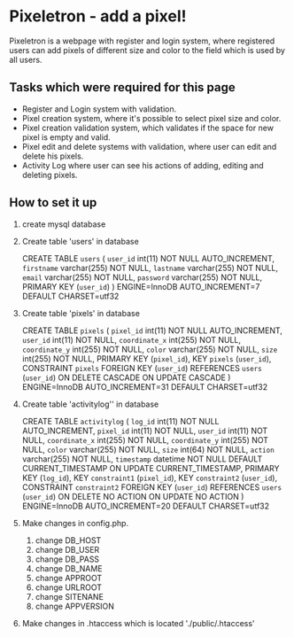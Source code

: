 # Pixeletron - add a pixel!

Pixeletron is a webpage with register and login system, where registered users can add pixels of different size and color to the field which is used by all users.

## Tasks which were required for this page
- Register and Login system with validation.
- Pixel creation system, where it's possible to select pixel size and color. 
- Pixel creation validation system, which validates if the space for new pixel is empty and valid.
- Pixel edit and delete systems with validation, where user can edit and delete his pixels.
- Activity Log where user can see his actions of adding, editing and deleting pixels.

## How to set it up

1. create mysql database
1. Create table 'users' in database

    CREATE TABLE `users` (
    `user_id` int(11) NOT NULL AUTO_INCREMENT,
    `firstname` varchar(255) NOT NULL,
    `lastname` varchar(255) NOT NULL,
    `email` varchar(255) NOT NULL,
    `password` varchar(255) NOT NULL,
    PRIMARY KEY (`user_id`)
    ) ENGINE=InnoDB AUTO_INCREMENT=7 DEFAULT CHARSET=utf32
1. Create table 'pixels' in database

    CREATE TABLE `pixels` (
    `pixel_id` int(11) NOT NULL AUTO_INCREMENT,
    `user_id` int(11) NOT NULL,
    `coordinate_x` int(255) NOT NULL,
    `coordinate_y` int(255) NOT NULL,
    `color` varchar(255) NOT NULL,
    `size` int(255) NOT NULL,
    PRIMARY KEY (`pixel_id`),
    KEY `pixels` (`user_id`),
    CONSTRAINT `pixels` FOREIGN KEY (`user_id`) REFERENCES `users` (`user_id`) ON DELETE CASCADE ON UPDATE CASCADE
    ) ENGINE=InnoDB AUTO_INCREMENT=31 DEFAULT CHARSET=utf32
   
1. Create table 'activitylog'' in database

    CREATE TABLE `activitylog` (
    `log_id` int(11) NOT NULL AUTO_INCREMENT,
    `pixel_id` int(11) NOT NULL,
    `user_id` int(11) NOT NULL,
    `coordinate_x` int(255) NOT NULL,
    `coordinate_y` int(255) NOT NULL,
    `color` varchar(255) NOT NULL,
    `size` int(64) NOT NULL,
    `action` varchar(255) NOT NULL,
    `timestamp` datetime NOT NULL DEFAULT CURRENT_TIMESTAMP ON UPDATE CURRENT_TIMESTAMP,
    PRIMARY KEY (`log_id`),
    KEY `constraint1` (`pixel_id`),
    KEY `constraint2` (`user_id`),
    CONSTRAINT `constraint2` FOREIGN KEY (`user_id`) REFERENCES `users` (`user_id`) ON DELETE NO ACTION ON UPDATE NO ACTION
    ) ENGINE=InnoDB AUTO_INCREMENT=20 DEFAULT CHARSET=utf32

1. Make changes in config.php.
    1. change DB_HOST
    1. change DB_USER
    1. change DB_PASS
    1. change DB_NAME
    1. change APPROOT
    1. change URLROOT
    1. change SITENANE
    1. change APPVERSION

1. Make changes in .htaccess which is located './public/.htaccess'
    
